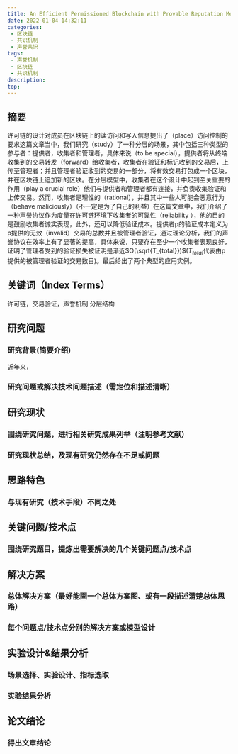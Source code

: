 ```yaml
---
title: An Efficient Permissioned Blockchain with Provable Reputation Mechanism
date: 2022-01-04 14:32:11
categories:
 - 区块链
 - 共识机制
 - 声誉共识
tags:
 - 声誉机制
 - 区块链
 - 共识机制
description:
top:
---
```


<p align="right"></p> 

## 摘要

许可链的设计对成员在区块链上的读访问和写入信息提出了（place）访问控制的要求这篇文章当中，我们研究（study）了一种分层的场景，其中包括三种类型的参与者：提供者，收集者和管理者，具体来说（to be special），提供者将从终端收集到的交易转发（forward）给收集者，收集者在验证和标记收到的交易后，上传至管理者；并且管理者验证收到的交易的一部分，将有效交易打包成一个区块，并在区块链上追加新的区块。在分层模型中，收集者在这个设计中起到至关重要的作用（play a crucial role）他们与提供者和管理者都有连接，并负责收集验证和上传交易。然而，收集者是理性的（rational），并且其中一些人可能会恶意行为（behave maliciously）（不一定是为了自己的利益）在这篇文章中，我们介绍了一种声誉协议作为度量在许可链环境下收集者的可靠性（reliability ），他的目的是鼓励收集者诚实表现，此外，还可以降低验证成本。提供者p的验证成本定义为p提供的无效（invalid）交易的总数并且被管理者验证，通过理论分析，我们的声誉协议在效率上有了显著的提高，具体来说，只要存在至少一个收集者表现良好，证明了管理者受到的验证损失被证明是渐近$O(\sqrt{T_{total}})$($T_{total}$代表由p提供的被管理者验证的交易数目)。最后给出了两个典型的应用实例。

## 关键词（Index Terms）

许可链，交易验证，声誉机制 分层结构

<!-- more -->

## 研究问题

### 研究背景(简要介绍)

近年来，

### 研究问题或解决技术问题描述（需定位和描述清晰）

## 研究现状

### 围绕研究问题，进行相关研究成果列举（注明参考文献）

### 研究现状总结，及现有研究仍然存在不足或问题

## 思路特色

### 与现有研究（技术手段）不同之处

## 关键问题/技术点

### 围绕研究题目，提炼出需要解决的几个关键问题点/技术点

## 解决方案

### 总体解决方案（最好能画一个总体方案图、或有一段描述清楚总体思路）

### 每个问题点/技术点分别的解决方案或模型设计

## 实验设计&结果分析

### 场景选择、实验设计、指标选取

### 实验结果分析

## 论文结论

### 得出文章结论



